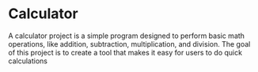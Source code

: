 # Calculator

A calculator project is a simple program designed to perform basic math operations, like addition, subtraction, multiplication, and division. The goal of this project is to create a tool that makes it easy for users to do quick calculations
